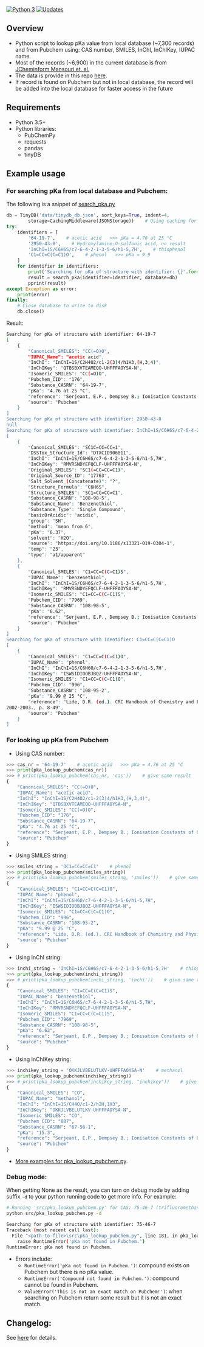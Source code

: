 [![Python 3](https://pyup.io/repos/github/khoivan88/pka_lookup/python-3-shield.svg)](https://pyup.io/repos/github/khoivan88/pka_lookup/)
[![Updates](https://pyup.io/repos/github/khoivan88/pka_lookup/shield.svg)](https://pyup.io/repos/github/khoivan88/pka_lookup/)


## Overview

- Python script to lookup pKa value from local database (~7,300 records) and from Pubchem using: CAS number, SMILES, InChI, InChIKey, IUPAC name.
- Most of the records (~6,900) in the current database is from [JCheminform Mansouri et. al.](https://jcheminf.biomedcentral.com/articles/10.1186/s13321-019-0384-1)
- The data is provide in this repo [here](src/data).
- If record is found on Pubchem but not in local database, the record will be added into the local database for faster access in the future

## Requirements

- Python 3.5+
- Python libraries:
  - PubChemPy
  - requests
  - pandas
  - tinyDB


## Example usage

### For searching pKa from local database and Pubchem:

The following is a snippet of [search_pka.py](src/search_pka.py)

```python
db = TinyDB('data/tinydb_db.json', sort_keys=True, indent=4, 
        storage=CachingMiddleware(JSONStorage))    # Using caching for faster performance 
try:
    identifiers = [
        '64-19-7',    # acetic acid   >>> pKa = 4.76 at 25 °C
        '2950-43-8',    # Hydroxylamine-O-sulfonic acid, no result     
        'InChI=1S/C6H6S/c7-6-4-2-1-3-5-6/h1-5,7H',    # thiophenol
        'C1=CC=C(C=C1)O',    # phenol   >>> pKa = 9.9
    ]
    for identifier in identifiers:
        print('Searching for pKa of structure with identifier: {}'.format(identifier))
        result = search_pka(identifier=identifier, database=db)
        pprint(result)
except Exception as error:
    print(error)
finally:
    # Close database to write to disk
    db.close()
```

Result:

```bash
Searching for pKa of structure with identifier: 64-19-7
[
    {
        "Canonical_SMILES": "CC(=O)O",
        "IUPAC_Name": "acetic acid",
        "InChI": "InChI=1S/C2H4O2/c1-2(3)4/h1H3,(H,3,4)",
        "InChIKey": "QTBSBXVTEAMEQO-UHFFFAOYSA-N",
        "Isomeric_SMILES": "CC(=O)O",
        "Pubchem_CID": "176",
        "Substance_CASRN": "64-19-7",
        "pKa": "4.76 at 25 °C",
        "reference": "Serjeant, E.P., Dempsey B.; Ionisation Constants of Organic  Acids in Aqueous Solution. International Union of Pure and  Applied Chemistry (IUPAC). IUPAC Chemical Data Series No.  23, 1979. New York, New York: Pergamon Press, Inc., p. 989",
        "source": "Pubchem"
    }
]
Searching for pKa of structure with identifier: 2950-43-8
null
Searching for pKa of structure with identifier: InChI=1S/C6H6S/c7-6-4-2-1-3-5-6/h1-5,7H
[
    {
        "Canonical_SMILES": "SC1C=CC=CC=1",
        "DSSTox_Structure_Id": "DTXCID906811",
        "InChI": "InChI=1S/C6H6S/c7-6-4-2-1-3-5-6/h1-5,7H",   
        "InChIKey": "RMVRSNDYEFQCLF-UHFFFAOYSA-N",
        "Original_SMILES": "SC1(=CC=CC=C1)",
        "Original_Source_ID": "17763",
        "Salt_Solvent_(Concatenate)": "?",
        "Structure_Formula": "C6H6S",
        "Structure_SMILES": "SC1=CC=CC=C1",
        "Substance_CASRN": "108-98-5",
        "Substance_Name": "Benzenethiol",
        "Substance_Type": "Single Compound",
        "basicOrAcidic": "acidic",
        "group": "SH",
        "method": "mean from 6",
        "pKa": "6.37",
        "solvent": "H2O",
        "source": "https://doi.org/10.1186/s13321-019-0384-1",
        "temp": "23",
        "type": "a1/apparent"
    },
    {
        "Canonical_SMILES": "C1=CC=C(C=C1)S",
        "IUPAC_Name": "benzenethiol",
        "InChI": "InChI=1S/C6H6S/c7-6-4-2-1-3-5-6/h1-5,7H",
        "InChIKey": "RMVRSNDYEFQCLF-UHFFFAOYSA-N",
        "Isomeric_SMILES": "C1=CC=C(C=C1)S",
        "Pubchem_CID": "7969",
        "Substance_CASRN": "108-98-5",
        "pKa": "6.62",
        "reference": "Serjeant, E.P., Dempsey B.; Ionisation Constants of Organic  Acids in Aqueous Solution. International Union of Pure and  Applied Chemistry (IUPAC). IUPAC Chemical Data Series No.  23, 1979. New York, New York: Pergamon Press, Inc., p. 165",
        "source": "Pubchem"
    }
]
Searching for pKa of structure with identifier: C1=CC=C(C=C1)O
[
    {
        "Canonical_SMILES": "C1=CC=C(C=C1)O",
        "IUPAC_Name": "phenol",
        "InChI": "InChI=1S/C6H6O/c7-6-4-2-1-3-5-6/h1-5,7H",
        "InChIKey": "ISWSIDIOOBJBQZ-UHFFFAOYSA-N",
        "Isomeric_SMILES": "C1=CC=C(C=C1)O",
        "Pubchem_CID": "996",
        "Substance_CASRN": "108-95-2",
        "pKa": "9.99 @ 25 °C",
        "reference": "Lide, D.R. (ed.). CRC Handbook of Chemistry and Physics. 83rd ed. Boca Raton, Fl: CRC Press Inc., 
2002-2003., p. 8-49",
        "source": "Pubchem"
    }
]
```


### For looking up pKa from Pubchem

- Using CAS number:

```python
>>> cas_nr = '64-19-7'    # acetic acid   >>> pKa = 4.76 at 25 °C
>>> print(pka_lookup_pubchem(cas_nr))    
>>> # print(pka_lookup_pubchem(cas_nr, 'cas'))    # give same result
{
    "Canonical_SMILES": "CC(=O)O",
    "IUPAC_Name": "acetic acid",
    "InChI": "InChI=1S/C2H4O2/c1-2(3)4/h1H3,(H,3,4)",
    "InChIKey": "QTBSBXVTEAMEQO-UHFFFAOYSA-N",
    "Isomeric_SMILES": "CC(=O)O",
    "Pubchem_CID": "176",
    "Substance_CASRN": "64-19-7",
    "pKa": "4.76 at 25 °C",
    "reference": "Serjeant, E.P., Dempsey B.; Ionisation Constants of Organic  Acids in Aqueous Solution. International Union of Pure and  Applied Chemistry (IUPAC). IUPAC Chemical Data Series No.  23, 1979. New York, New York: Pergamon Press, Inc., p. 989",
    "source": "Pubchem"
}
```

- Using SMILES string:

```python
>>> smiles_string = 'OC1=CC=CC=C1'    # phenol
>>> print(pka_lookup_pubchem(smiles_string))
>>> # print(pka_lookup_pubchem(smiles_string, 'smiles'))    # give same result
{
    "Canonical_SMILES": "C1=CC=C(C=C1)O",
    "IUPAC_Name": "phenol",
    "InChI": "InChI=1S/C6H6O/c7-6-4-2-1-3-5-6/h1-5,7H",
    "InChIKey": "ISWSIDIOOBJBQZ-UHFFFAOYSA-N",
    "Isomeric_SMILES": "C1=CC=C(C=C1)O",
    "Pubchem_CID": "996",
    "Substance_CASRN": "108-95-2",
    "pKa": "9.99 @ 25 °C",
    "reference": "Lide, D.R. (ed.). CRC Handbook of Chemistry and Physics. 83rd ed. Boca Raton, Fl: CRC Press Inc., 2002-2003., p. 8-49",
    "source": "Pubchem"
}
```

- Using InChI string:

```python
>>> inchi_string = 'InChI=1S/C6H6S/c7-6-4-2-1-3-5-6/h1-5,7H'    # thiophenol
>>> print(pka_lookup_pubchem(inchi_string))
>>> # print(pka_lookup_pubchem(inchi_string, 'inchi'))    # give same result
{
    "Canonical_SMILES": "C1=CC=C(C=C1)S",
    "IUPAC_Name": "benzenethiol",
    "InChI": "InChI=1S/C6H6S/c7-6-4-2-1-3-5-6/h1-5,7H",
    "InChIKey": "RMVRSNDYEFQCLF-UHFFFAOYSA-N",
    "Isomeric_SMILES": "C1=CC=C(C=C1)S",
    "Pubchem_CID": "7969",
    "Substance_CASRN": "108-98-5",
    "pKa": "6.62",
    "reference": "Serjeant, E.P., Dempsey B.; Ionisation Constants of Organic  Acids in Aqueous Solution. International Union of Pure and  Applied Chemistry (IUPAC). IUPAC Chemical Data Series No.  23, 1979. New York, New York: Pergamon Press, Inc., p. 165",
    "source": "Pubchem"
}
```

- Using InChIKey string:

```python
>>> inchikey_string = 'OKKJLVBELUTLKV-UHFFFAOYSA-N'    # methanol
>>> print(pka_lookup_pubchem(inchikey_string))
>>> # print(pka_lookup_pubchem(inchikey_string, "inchikey"))    # give same result
{
    "Canonical_SMILES": "CO",
    "IUPAC_Name": "methanol",
    "InChI": "InChI=1S/CH4O/c1-2/h2H,1H3",
    "InChIKey": "OKKJLVBELUTLKV-UHFFFAOYSA-N",
    "Isomeric_SMILES": "CO",
    "Pubchem_CID": "887",
    "Substance_CASRN": "67-56-1",
    "pKa": "15.3",
    "reference": "Serjeant, E.P., Dempsey B.; Ionisation Constants of Organic  Acids in Aqueous Solution. International Union of Pure and  Applied Chemistry (IUPAC). IUPAC Chemical Data Series No.  23, 1979. New York, New York: Pergamon Press, Inc., p. 989",
    "source": "Pubchem"
}
```

- [More examples for pka_lookup_pubchem.py](examples/using_pka_lookup_pubchem.ipynb).

### Debug mode:
When getting None as the result, you can turn on debug mode by adding suffix `-d` to your python running code to get more info. For example:
```bash
# Running 'src/pka_lookup_pubchem.py' for CAS: 75-46-7 (trifluoromethane)
python src/pka_lookup_pubchem.py -d

Searching for pKa of structure with identifier: 75-46-7
Traceback (most recent call last):
  File "<path-to-file>\src\pka_lookup_pubchem.py", line 181, in pka_lookup_pubchem
    raise RuntimeError('pKa not found in Pubchem.')
RuntimeError: pKa not found in Pubchem.
```

- Errors include:
  - `RuntimeError('pKa not found in Pubchem.')`: compound exists on Pubchem but there is no pKa value.
  - `RuntimeError('Compound not found in Pubchem.')`: compound cannot be found in Pubchem.
  - `ValueError('This is not an exact match on Pubchem!')`: when searching on Pubchem return some result but it is not an exact match.


## Changelog:

See [here](VERSION.md) for details.
